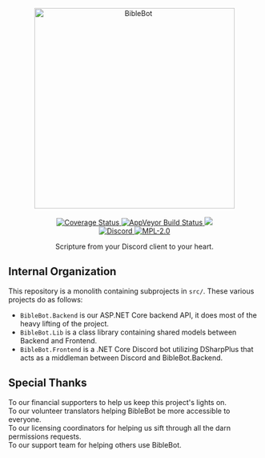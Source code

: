 <p align="center">
    <a alt="BibleBot" href="https://biblebot.xyz">
        <img alt="BibleBot" width="400px" src="https://i.imgur.com/JVBY24z.png">
    </a>
    <br>
    <br>
    <a href="https://coveralls.io/github/BibleBot/BibleBot?branch=master">
        <img src="https://coveralls.io/repos/github/BibleBot/BibleBot/badge.svg?branch=master" alt="Coverage Status">
    </a>
    <a href="https://ci.appveyor.com/project/SeraphimRP/biblebot">
        <img alt="AppVeyor Build Status" src="https://ci.appveyor.com/api/projects/status/x6pdy1e2aw1vstru?svg=true">
    </a>
    <a href="https://www.codacy.com/gh/BibleBot/BibleBot/dashboard">
        <img src="https://app.codacy.com/project/badge/Grade/0ebeb56c612a4643851d9beb1003a1de">
    </a>
    <br>
    <a alt="Discord" href="https://discord.gg/H7ZyHqE">
        <img alt="Discord" src="https://img.shields.io/discord/362503610006765568?label=discord">
    </a>
    <a href="https://github.com/BibleBot/BibleBot/blob/master/LICENSE">
        <img alt="MPL-2.0" src="https://img.shields.io/github/license/BibleBot/BibleBot">
    </a>
    <br>
</p>
<p align="center">
    Scripture from your Discord client to your heart.
</p>

## Internal Organization

This repository is a monolith containing subprojects in `src/`. These various projects do as follows:

- `BibleBot.Backend` is our ASP.NET Core backend API, it does most of the heavy lifting of the project.
- `BibleBot.Lib` is a class library containing shared models between Backend and Frontend.
- `BibleBot.Frontend` is a .NET Core Discord bot utilizing DSharpPlus that acts as a middleman between Discord and BibleBot.Backend.

## Special Thanks

To our financial supporters to help us keep this project's lights on.  
To our volunteer translators helping BibleBot be more accessible to everyone.  
To our licensing coordinators for helping us sift through all the darn permissions requests.  
To our support team for helping others use BibleBot.
